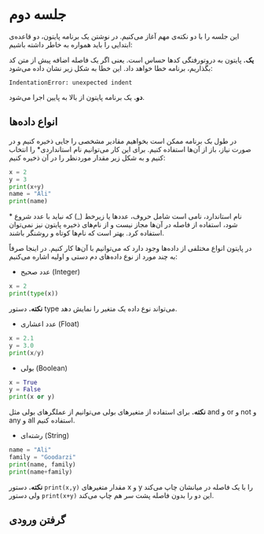# جلسه دوم

این جلسه را با دو نکته‌ی مهم آغاز می‌کنیم. در نوشتن یک برنامه پایتون، دو قاعده‌ی ابتدایی را باید همواره به خاطر داشته باشیم:

**یک.** پایتون به دروتورفتگی کدها حساس است. یعنی اگر یک فاصله اضافه پیش از متن کد بگذاریم، برنامه خطا خواهد داد. این خطا به شکل زیر نشان داده می‌شود:
```
IndentationError: unexpected indent
```

**دو.** یک برنامه پایتون از بالا به پایین اجرا می‌شود.

## انواع داده‌ها

در طول بک برنامه ممکن است بخواهیم مقادیر مشخصی را جایی ذخیره کنیم و در صورت نیاز، باز از آن‌ها استفاده کنیم. برای این کار می‌توانیم نام استانداردی* را انتخاب کنیم و به شکل زیر مقدار موردنظر را در آن ذخیره کنیم:
```python
x = 2
y = 3
print(x+y)
name = "Ali"
print(name)
```
\* نام استاندارد، نامی است شامل حروف، عددها یا زیرخط (_) که نباید با عدد شروع شود، استفاده از فاصله در آن‌ها مجاز نیست و از نام‌های ذخیره پایتون نیز نمی‌توان استفاده کرد. بهتر است که نام‌ها کوتاه و روشنگر باشند.

در پایتون انواع مختلفی از داده‌ها وجود دارد که می‌توانیم با آن‌ها کار کنیم. در اینجا صرفاً به چند مورد از نوع داده‌های دم دستی و اولیه اشاره می‌کنیم:

- عدد صحیح (Integer)
```python
x = 2
print(type(x))
```
**نکته.** دستور type می‌تواند نوع داده یک متغیر را نمایش دهد.
- عدد اعشاری (Float)
```python
x = 2.1
y = 3.0
print(x/y)
```
- بولی (Boolean)
```python
x = True
y = False
print(x or y)
```

**نکته.** برای استفاده از متغیرهای بولی می‌توانیم از عملگرهای بولی مثل and و or و not و any و all استفاده کنیم.
- رشته‌ای (String)
```python
name = "Ali"
family = "Goodarzi"
print(name, family)
print(name+family)
```
**نکته.** دستور `print(x,y)` مقدار متغیرهای x و y را با یک فاصله در میانشان چاپ می‌کند ولی دستور `print(x+y)` این دو را بدون فاصله پشت سر هم چاپ می‌کند.

## گرفتن ورودی

